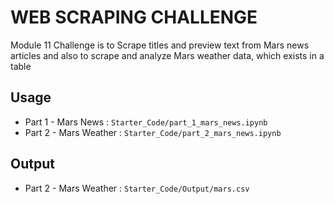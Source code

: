 # WEB SCRAPING CHALLENGE
Module 11 Challenge is to Scrape titles and preview text from Mars news articles and also to scrape and analyze Mars weather data, which exists in a table

## Usage

* Part 1 - Mars News : `Starter_Code/part_1_mars_news.ipynb`
* Part 2 - Mars Weather : `Starter_Code/part_2_mars_news.ipynb`

## Output

* Part 2 - Mars Weather : `Starter_Code/Output/mars.csv`

